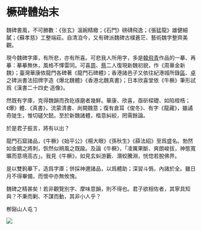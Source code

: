 # 橛碑體始末

魏碑書風，不可勝數：《张玄》溫婉精緻；《石門》磅礴飛逸；《張猛龍》雄健細膩；《蘇孝慈》工整端莊。自清洎今，又有碑派魏碑古樸蒼茫、藝術魏字整齊美觀。

現今魏碑字庫，有所悲，亦有所喜。可悲我人所用字，多是<u>韓飛青</u>作品的一摹、再摹：摹摹無休，風格不懌雷同。可喜<u>周</u>、<u>蔡</u>二人復現新魏初貌，作《周華金新魏》；臺灣華康依龍門各碑著《龍門石碑體》；香港諸邑子又依往紀港城所錄<u>區</u>、<u>卓</u>之碑派書法招牌字造《爆北魏體》《香港北魏真書》；日本欣喜堂依《牛橛》筆形試爲《漢書二十四史·造像》。

然既有字庫，克得魏韻而孜矻琢磨者幾鮮。華康、欣喜，亟斫樑礎、如陷桎梏；《爆》體、《真書》，流蒙清書、尚闕魏意；復有倉耳《俊冬》、有字《龍藏》，雖譎奇陡生，惟切磋欠懿。至於新魏諸體，楷意糾絞，罔需餘論。

於是君子振言，將有以出？

龍門石窟諸品，《牛橛》《始平公》《楊大眼》《孫秋生》《薛法紹》至爲盛名。勃然如金鏑之將刺，恢然似朔風之既踰。及論《牛橛》，「凌厲果斷、爽朗峻拔，神態寬曠而意境高古」。我見《牛橛》，如見玄虯游藪、潛蛟騰淵，恍惚若脫佛界。

是以雙鉤摹下，造爲字庫；併採神邇諸品，以爲體助；深習斗僞，內諸於全。雖日月不得畢備，而懷中亦無攸愧。

魏碑之精甚矣！若非觀覽別字、摩味意韻，則不得也。君子欲相佐者，其寧具知與？不秉而剿、不謀而動，其非小人乎？

栁谿山人屯㇆

![](https://tva1.sinaimg.cn/large/ee229deegy1h5qv7qzjbmj20zk1r74qr.jpg)
